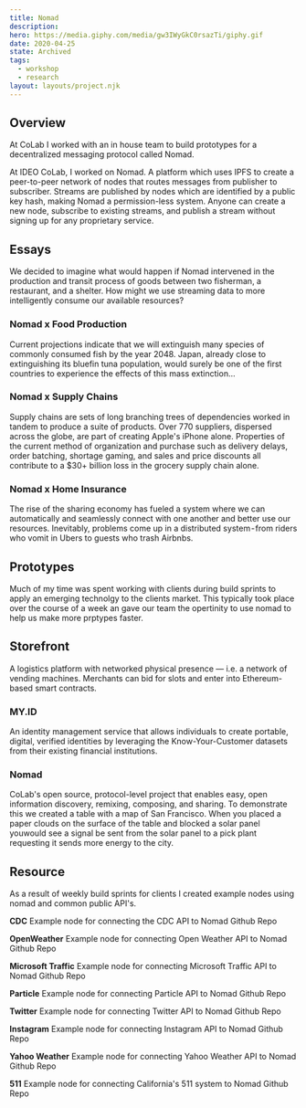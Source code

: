 ```yaml
---
title: Nomad
description:
hero: https://media.giphy.com/media/gw3IWyGkC0rsazTi/giphy.gif
date: 2020-04-25
state: Archived
tags:
  - workshop
  - research
layout: layouts/project.njk
---
```


## Overview

At CoLab I worked with an in house team to build prototypes for a decentralized messaging protocol called Nomad.

At IDEO CoLab, I worked on Nomad. A platform which uses IPFS to create a peer-to-peer network of nodes that routes messages from publisher to subscriber. Streams are published by nodes which are identified by a public key hash, making Nomad a permission-less system. Anyone can create a new node, subscribe to existing streams, and publish a stream without signing up for any proprietary service.

## Essays

We decided to imagine what would happen if Nomad intervened in the production and transit process of goods between two fisherman, a restaurant, and a shelter. How might we use streaming data to more intelligently consume our available resources?

### Nomad x Food Production

Current projections indicate that we will extinguish many species of commonly consumed fish by the year 2048. Japan, already close to extinguishing its bluefin tuna population, would surely be one of the first countries to experience the effects of this mass extinction…

### Nomad x Supply Chains

Supply chains are sets of long branching trees of dependencies worked in tandem to produce a suite of products. Over 770 suppliers, dispersed across the globe, are part of creating Apple's iPhone alone. Properties of the current method of organization and purchase such as delivery delays, order batching, shortage gaming, and sales and price discounts all contribute to a \$30+ billion loss in the grocery supply chain alone.

### Nomad x Home Insurance

The rise of the sharing economy has fueled a system where we can automatically and seamlessly connect with one another and better use our resources. Inevitably, problems come up in a distributed system - from riders who vomit in Ubers to guests who trash Airbnbs.

## Prototypes

Much of my time was spent working with clients during build sprints to apply an emerging technolgy to the clients market. This typically took place over the course of a week an gave our team the opertinity to use nomad to help us make more prptypes faster.

## Storefront

A logistics platform with networked physical presence — i.e. a network of vending machines. Merchants can bid for slots and enter into Ethereum-based smart contracts.

### MY.ID

An identity management service that allows individuals to create portable, digital, verified identities by leveraging the Know-Your-Customer datasets from their existing financial institutions.

### Nomad

CoLab's open source, protocol-level project that enables easy, open information discovery, remixing, composing, and sharing. To demonstrate this we created a table with a map of San Francisco. When you placed a paper clouds on the surface of the table and blocked a solar panel youwould see a signal be sent from the solar panel to a pick plant requesting it sends more energy to the city.

## Resource

As a result of weekly build sprints for clients I created example nodes using nomad and common public API's.

**CDC**
Example node for connecting the CDC API to Nomad
Github Repo

**OpenWeather**
Example node for connecting Open Weather API to Nomad
Github Repo

**Microsoft Traffic**
Example node for connecting Microsoft Traffic API to Nomad
Github Repo

**Particle**
Example node for connecting Particle API to Nomad
Github Repo

**Twitter**
Example node for connecting Twitter API to Nomad
Github Repo

**Instagram**
Example node for connecting Instagram API to Nomad
Github Repo

**Yahoo Weather**
Example node for connecting Yahoo Weather API to Nomad
Github Repo

**511**
Example node for connecting California's 511 system to Nomad
Github Repo
